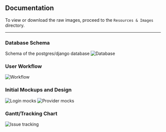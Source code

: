 ## Documentation ##
To view or download the raw images, proceed to the `Resources & Images` directory.

---
### Database Schema ###
Schema of the postgres/django database
![Database](./Resources\%20\&\%20Images/database.png)

### User Workflow ###
![Workflow](./Resources\%20\&\%20Images/healthduct%20architecture.png)

### Initial Mockups and Design ###
![Login mocks](./Resources\%20\&\%20Images/Login%20mockups.png)
![Provider mocks](./Resources\%20\&\%20Images/Provider%20mockups.png)

### Gantt/Tracking Chart ###
![Issue tracking](./Resources\%20\&\%20Images/tracking%20chart.png)